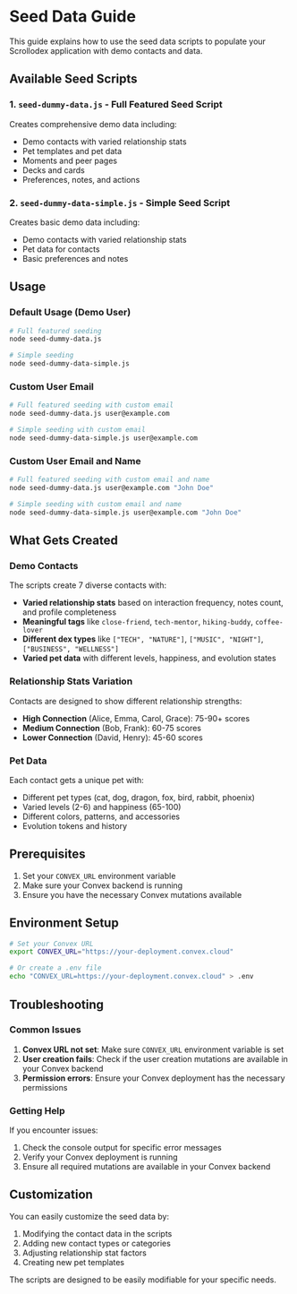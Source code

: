# Seed Data Guide

This guide explains how to use the seed data scripts to populate your Scrollodex application with demo contacts and data.

## Available Seed Scripts

### 1. `seed-dummy-data.js` - Full Featured Seed Script
Creates comprehensive demo data including:
- Demo contacts with varied relationship stats
- Pet templates and pet data
- Moments and peer pages
- Decks and cards
- Preferences, notes, and actions

### 2. `seed-dummy-data-simple.js` - Simple Seed Script
Creates basic demo data including:
- Demo contacts with varied relationship stats
- Pet data for contacts
- Basic preferences and notes

## Usage

### Default Usage (Demo User)
```bash
# Full featured seeding
node seed-dummy-data.js

# Simple seeding
node seed-dummy-data-simple.js
```

### Custom User Email
```bash
# Full featured seeding with custom email
node seed-dummy-data.js user@example.com

# Simple seeding with custom email
node seed-dummy-data-simple.js user@example.com
```

### Custom User Email and Name
```bash
# Full featured seeding with custom email and name
node seed-dummy-data.js user@example.com "John Doe"

# Simple seeding with custom email and name
node seed-dummy-data-simple.js user@example.com "John Doe"
```

## What Gets Created

### Demo Contacts
The scripts create 7 diverse contacts with:
- **Varied relationship stats** based on interaction frequency, notes count, and profile completeness
- **Meaningful tags** like `close-friend`, `tech-mentor`, `hiking-buddy`, `coffee-lover`
- **Different dex types** like `["TECH", "NATURE"]`, `["MUSIC", "NIGHT"]`, `["BUSINESS", "WELLNESS"]`
- **Varied pet data** with different levels, happiness, and evolution states

### Relationship Stats Variation
Contacts are designed to show different relationship strengths:
- **High Connection** (Alice, Emma, Carol, Grace): 75-90+ scores
- **Medium Connection** (Bob, Frank): 60-75 scores
- **Lower Connection** (David, Henry): 45-60 scores

### Pet Data
Each contact gets a unique pet with:
- Different pet types (cat, dog, dragon, fox, bird, rabbit, phoenix)
- Varied levels (2-6) and happiness (65-100)
- Different colors, patterns, and accessories
- Evolution tokens and history

## Prerequisites

1. Set your `CONVEX_URL` environment variable
2. Make sure your Convex backend is running
3. Ensure you have the necessary Convex mutations available

## Environment Setup

```bash
# Set your Convex URL
export CONVEX_URL="https://your-deployment.convex.cloud"

# Or create a .env file
echo "CONVEX_URL=https://your-deployment.convex.cloud" > .env
```

## Troubleshooting

### Common Issues

1. **Convex URL not set**: Make sure `CONVEX_URL` environment variable is set
2. **User creation fails**: Check if the user creation mutations are available in your Convex backend
3. **Permission errors**: Ensure your Convex deployment has the necessary permissions

### Getting Help

If you encounter issues:
1. Check the console output for specific error messages
2. Verify your Convex deployment is running
3. Ensure all required mutations are available in your Convex backend

## Customization

You can easily customize the seed data by:
1. Modifying the contact data in the scripts
2. Adding new contact types or categories
3. Adjusting relationship stat factors
4. Creating new pet templates

The scripts are designed to be easily modifiable for your specific needs.
